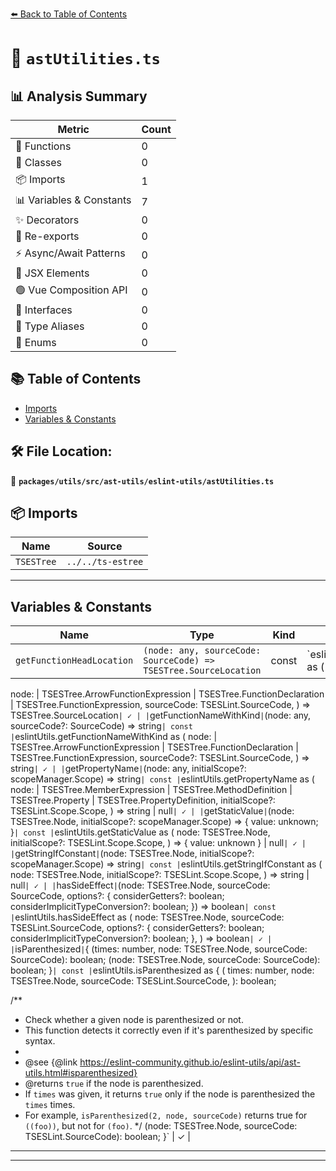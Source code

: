 [⬅️ Back to Table of Contents](../../../../../index.md)

# 📄 `astUtilities.ts`

## 📊 Analysis Summary

| Metric | Count |
|--------|-------|
| 🔧 Functions | 0 |
| 🧱 Classes | 0 |
| 📦 Imports | 1 |
| 📊 Variables & Constants | 7 |
| ✨ Decorators | 0 |
| 🔄 Re-exports | 0 |
| ⚡ Async/Await Patterns | 0 |
| 💠 JSX Elements | 0 |
| 🟢 Vue Composition API | 0 |
| 📐 Interfaces | 0 |
| 📑 Type Aliases | 0 |
| 🎯 Enums | 0 |

## 📚 Table of Contents

- [Imports](#imports)
- [Variables & Constants](#variables-constants)

## 🛠️ File Location:
📂 **`packages/utils/src/ast-utils/eslint-utils/astUtilities.ts`**

## 📦 Imports

| Name | Source |
|------|--------|
| `TSESTree` | `../../ts-estree` |


---

## Variables & Constants

| Name | Type | Kind | Value | Exported |
|------|------|------|-------|----------|
| `getFunctionHeadLocation` | `(node: any, sourceCode: SourceCode) => TSESTree.SourceLocation` | const | `eslintUtils.getFunctionHeadLocation as (
  node:
    | TSESTree.ArrowFunctionExpression
    | TSESTree.FunctionDeclaration
    | TSESTree.FunctionExpression,
  sourceCode: TSESLint.SourceCode,
) => TSESTree.SourceLocation` | ✓ |
| `getFunctionNameWithKind` | `(node: any, sourceCode?: SourceCode) => string` | const | `eslintUtils.getFunctionNameWithKind as (
  node:
    | TSESTree.ArrowFunctionExpression
    | TSESTree.FunctionDeclaration
    | TSESTree.FunctionExpression,
  sourceCode?: TSESLint.SourceCode,
) => string` | ✓ |
| `getPropertyName` | `(node: any, initialScope?: scopeManager.Scope) => string` | const | `eslintUtils.getPropertyName as (
  node:
    | TSESTree.MemberExpression
    | TSESTree.MethodDefinition
    | TSESTree.Property
    | TSESTree.PropertyDefinition,
  initialScope?: TSESLint.Scope.Scope,
) => string | null` | ✓ |
| `getStaticValue` | `(node: TSESTree.Node, initialScope?: scopeManager.Scope) => { value: unknown; }` | const | `eslintUtils.getStaticValue as (
  node: TSESTree.Node,
  initialScope?: TSESLint.Scope.Scope,
) => { value: unknown } | null` | ✓ |
| `getStringIfConstant` | `(node: TSESTree.Node, initialScope?: scopeManager.Scope) => string` | const | `eslintUtils.getStringIfConstant as (
  node: TSESTree.Node,
  initialScope?: TSESLint.Scope.Scope,
) => string | null` | ✓ |
| `hasSideEffect` | `(node: TSESTree.Node, sourceCode: SourceCode, options?: { considerGetters?: boolean; considerImplicitTypeConversion?: boolean; }) => boolean` | const | `eslintUtils.hasSideEffect as (
  node: TSESTree.Node,
  sourceCode: TSESLint.SourceCode,
  options?: {
    considerGetters?: boolean;
    considerImplicitTypeConversion?: boolean;
  },
) => boolean` | ✓ |
| `isParenthesized` | `{ (times: number, node: TSESTree.Node, sourceCode: SourceCode): boolean; (node: TSESTree.Node, sourceCode: SourceCode): boolean; }` | const | `eslintUtils.isParenthesized as {
  (
    times: number,
    node: TSESTree.Node,
    sourceCode: TSESLint.SourceCode,
  ): boolean;

  /**
   * Check whether a given node is parenthesized or not.
   * This function detects it correctly even if it's parenthesized by specific syntax.
   *
   * @see {@link https://eslint-community.github.io/eslint-utils/api/ast-utils.html#isparenthesized}
   * @returns `true` if the node is parenthesized.
   * If `times` was given, it returns `true` only if the node is parenthesized the `times` times.
   * For example, `isParenthesized(2, node, sourceCode)` returns true for `((foo))`, but not for `(foo)`.
   */
  (node: TSESTree.Node, sourceCode: TSESLint.SourceCode): boolean;
}` | ✓ |


---


---